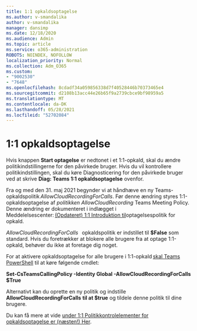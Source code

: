 ```yaml
---
title: 1:1 opkaldsoptagelse
ms.author: v-smandalika
author: v-smandalika
manager: dansimp
ms.date: 12/18/2020
ms.audience: Admin
ms.topic: article
ms.service: o365-administration
ROBOTS: NOINDEX, NOFOLLOW
localization_priority: Normal
ms.collection: Adm_O365
ms.custom:
- "9002530"
- "7648"
ms.openlocfilehash: 8cdadf34a059856338d7f40528446b70373465e4
ms.sourcegitcommit: d2108b13acc44e26b65f9a2739cbce9bf98959a5
ms.translationtype: MT
ms.contentlocale: da-DK
ms.lasthandoff: 05/28/2021
ms.locfileid: "52702084"
---
```

# <a name="11-call-recording"></a>1:1 opkaldsoptagelse

Hvis knappen **Start optagelse** er nedtonet i et 1:1-opkald, skal du ændre politikindstillingerne for den påvirkede bruger. Hvis du vil kontrollere politikindstillingen, skal du køre Diagnosticering for den påvirkede bruger ved at skrive **Diag: Teams 1:1 opkaldsoptagelse** ovenfor.     

Fra og med den 31. maj 2021 begynder vi at håndhæve en ny Teams-opkaldspolitik *AllowCloudRecordingForCalls*. Før denne ændring styres 1:1-opkaldsoptagelse af *politikken AllowCloudRecording* Teams Meeting Policy. Denne ændring er dokumenteret i indlægget i Meddelelsescenter: [(Opdateret) 1:1 Introduktion til](https://portal.microsoft.com/Adminportal/Home?ref=MessageCenter/:/messages/MC238796)optagelsespolitik for opkald.  

*AllowCloudRecordingForCalls*   opkaldspolitik er indstillet til **$False** som standard. Hvis du foretrækker at blokere alle brugere fra at optage 1:1-opkald, behøver du ikke at foretage dig noget.  

For at aktivere opkaldsoptagelse for alle brugere i 1:1-opkald [skal Teams PowerShell](/microsoftteams/teams-powershell-install) til at køre følgende cmdlet: 

**Set-CsTeamsCallingPolicy -Identity Global -AllowCloudRecordingForCalls $True** 

Alternativt kan du oprette en ny politik og indstille **AllowCloudRecordingForCalls** **til at $true** og tildele denne politik til dine brugere. 

Du kan få mere at vide [under 1:1 Politikkontrolelementer for opkaldsoptagelse er (næsten!) Her](https://techcommunity.microsoft.com/t5/microsoft-teams-support/1-1-call-recording-policy-controls-are-almost-here/ba-p/2217668).
